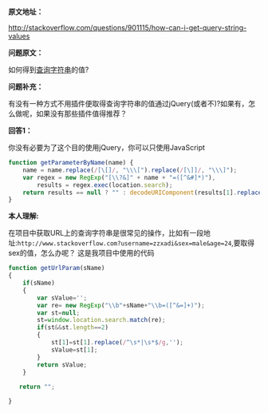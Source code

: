 __原文地址：__

http://stackoverflow.com/questions/901115/how-can-i-get-query-string-values

__问题原文：__

如何得到[查询字符串](http://en.wikipedia.org/wiki/Query_string)的值?  

__问题补充：__

有没有一种方式不用插件便取得查询字符串的值通过jQuery(或者不)?如果有，怎么做呢，如果没有那些插件值得推荐？

__回答1：__

你没有必要为了这个目的使用jQuery，你可以只使用JavaScript
```js
function getParameterByName(name) {
    name = name.replace(/[\[]/, "\\\[").replace(/[\]]/, "\\\]");
    var regex = new RegExp("[\\?&]" + name + "=([^&#]*)"),
        results = regex.exec(location.search);
    return results == null ? "" : decodeURIComponent(results[1].replace(/\+/g, " "));
}
```

__本人理解:__

在项目中获取URL上的查询字符串是很常见的操作，比如有一段地址:`http://www.stackoverflow.com?username=zzxadi&sex=male&age=24`,要取得sex的值，怎么办呢？
这是我项目中使用的代码
```js
function getUrlParam(sName)
{	
	if(sName)
	{
		var sValue='';
		var re= new RegExp("\\b"+sName+"\\b=([^&=]+)");
		var st=null;
		st=window.location.search.match(re);
		if(st&&st.length==2)
		{	
			st[1]=st[1].replace(/^\s*|\s*$/g,'');
			sValue=st[1];
		}
		return sValue;
	}
	
   return "";

}
```


